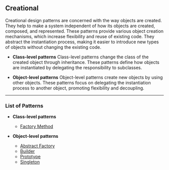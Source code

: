 ## Creational

Creational design patterns are concerned with the way objects are created.
They help to make a system independent of how its objects are created, composed, and represented.
These patterns provide various object creation mechanisms, which increase flexibility and reuse of existing code.
They abstract the instantiation process, making it easier to introduce new types of objects without changing the existing code.

- **Class-level patterns**
    Class-level patterns change the class of the created object through inheritance.
    These patterns define how objects are instantiated by delegating the responsibility to subclasses.

- **Object-level patterns**
    Object-level patterns create new objects by using other objects.
    These patterns focus on delegating the instantiation process to another object, promoting flexibility and decoupling.

---

### List of Patterns

- **Class-level patterns**
    + [Factory Method](factory_method)

- **Object-level patterns**
    + [Abstract Factory]()
    + [Builder]()
    + [Prototype]()
    + [Singleton](singleton)

